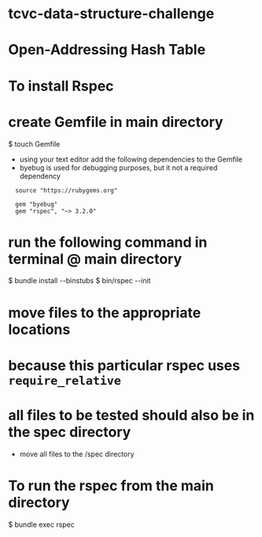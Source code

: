 # tcvc-data-structure-challenge
# Open-Addressing Hash Table

# To install Rspec

  # create Gemfile in main directory
  $ touch Gemfile
  - using your text editor add the following dependencies to the Gemfile
  - byebug is used for debugging purposes, but it not a required dependency

```
  source "https://rubygems.org"

  gem "byebug"
  gem "rspec", "~> 3.2.0"
```

  # run the following command in terminal @ main directory
  $ bundle install --binstubs
  $ bin/rspec --init

  # move files to the appropriate locations
  # because this particular rspec uses `require_relative` 
  # all files to be tested should also be in the spec directory
  
  - move all files to the /spec directory

# To run the rspec from the main directory

$ bundle exec rspec
